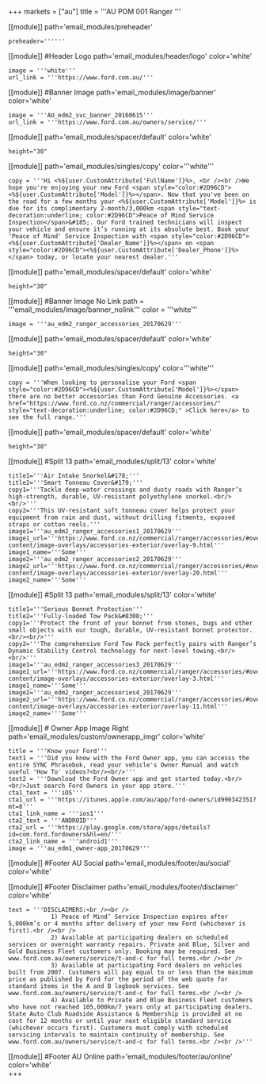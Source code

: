 +++
markets = ["au"]
title = '''AU POM 001 Ranger '''

[[module]]
path='email_modules/preheader'

	preheader=''''''
    
[[module]] #Header Logo
path='email_modules/header/logo'
color='white'

	image = '''white'''
	url_link = '''https://www.ford.com.au/'''


[[module]] #Banner Image
path='email_modules/image/banner'
color='white'

	image = '''AU_edm2_svc_banner_20160615'''
	url_link = '''https://www.ford.com.au/owners/service/'''
    
[[module]]
path='email_modules/spacer/default'
color='white'

	height="30"
    
[[module]]
path='email_modules/singles/copy'
color='''white'''

	copy = '''Hi <%${user.CustomAttribute['FullName']}%>, <br /><br />We hope you're enjoying your new Ford <span style="color:#2D96CD"><%${user.CustomAttribute['Model']}%></span>. Now that you've been on the road for a few months your <%${user.CustomAttribute['Model']}%> is due for its complimentary 2-month/3,000km <span style="text-decoration:underline; color:#2D96CD">Peace of Mind Service Inspection</span>&#185;. Our Ford trained technicians will inspect your vehicle and ensure it’s running at its absolute best. Book your 'Peace of Mind' Service Inspection with <span style="color:#2D96CD"><%${user.CustomAttribute['Dealer_Name']}%></span> on <span style="color:#2D96CD"><%${user.CustomAttribute['Dealer_Phone']}%></span> today, or locate your nearest dealer.'''

[[module]]
path='email_modules/spacer/default'
color='white'

	height="30"


[[module]] #Banner Image No Link
path = '''email_modules/image/banner_nolink'''
color = '''white'''

	image = '''au_edm2_ranger_accessories_20170629'''

[[module]]
path='email_modules/spacer/default'
color='white'

	height="30"

[[module]]
path='email_modules/singles/copy'
color='''white'''

	copy = '''When looking to personalise your Ford <span style="color:#2D96CD"><%${user.CustomAttribute['Model']}%></span> there are no better accessories than Ford Genuine Accessories. <a href="https://www.ford.co.nz/commercial/ranger/accessories/" style="text-decoration:underline; color:#2D96CD;" >Click here</a> to see the full range.'''    
    
[[module]]
path='email_modules/spacer/default'
color='white'

	height="30"

[[module]] #Split 13
path='email_modules/split/13'
color='white'

	title1='''Air Intake Snorkel&#178;'''
	title2='''Smart Tonneau Cover&#179;'''
	copy1='''Tackle deep-water crossings and dusty roads with Ranger’s high-strength, durable, UV-resistant polyethylene snorkel.<br/><br/>'''
	copy2='''This UV-resistant soft tonneau cover helps protect your equipment from rain and dust, without drilling fitments, exposed straps or cotton reels.'''
	image1='''au_edm2_ranger_accessories1_20170629''' image1_url='''https://www.ford.co.nz/commercial/ranger/accessories/#overlay/content/ford/nz/en_nz/ranger-content/image-overlays/accessories-exterior/overlay-9.html'''
    image1_name='''Some'''
    image2='''au_edm2_ranger_accessories2_20170629'''  image2_url='''https://www.ford.co.nz/commercial/ranger/accessories/#overlay/content/ford/nz/en_nz/ranger-content/image-overlays/accessories-exterior/overlay-20.html'''
    image2_name='''Some'''
    
[[module]] #Split 13
path='email_modules/split/13'
color='white'

	title1='''Serious Bonnet Protection'''
	title2='''Fully-loaded Tow Pack&#8308;'''
	copy1='''Protect the front of your bonnet from stones, bugs and other small objects with our tough, durable, UV-resistant bonnet protector.<br/><br/>'''
	copy2='''The comprehensive Ford Tow Pack perfectly pairs with Ranger’s Dynamic Stability Control technology for next-level towing.<br/><br/>'''
	image1='''au_edm2_ranger_accessories3_20170629''' image1_url='''https://www.ford.co.nz/commercial/ranger/accessories/#overlay/content/ford/nz/en_nz/ranger-content/image-overlays/accessories-exterior/overlay-3.html'''
    image1_name='''Some'''
    image2='''au_edm2_ranger_accessories4_20170629'''  image2_url='''https://www.ford.co.nz/commercial/ranger/accessories/#overlay/content/ford/nz/en_nz/ranger-content/image-overlays/accessories-exterior/overlay-11.html'''
    image2_name='''Some'''

[[module]] # Owner App Image Right
path='email_modules/custom/ownerapp_imgr'
color='white'

	title = '''Know your Ford'''
	text1 = '''Did you know with the Ford Owner app, you can accesss the entire SYNC Phrasebok, read your vehicle's Owner Manual and watch useful 'How To' videos?<br/><br/>'''
	text2 = '''Download the Ford Owner app and get started today.<br/><br/>Just search Ford Owners in your app store.'''
	cta1_text = '''iOS'''
	cta1_url = '''https://itunes.apple.com/au/app/ford-owners/id990342351?mt=8'''
	cta1_link_name = '''ios1'''
	cta2_text = '''ANDROID'''
	cta2_url = '''https://play.google.com/store/apps/details?id=com.ford.fordowners&hl=en/'''
	cta2_link_name = '''android1'''
	image = '''au_edm1_owner-app_20170629'''

[[module]] #Footer AU Social
path='email_modules/footer/au/social'
color='white'

[[module]] #Footer Disclaimer 
path='email_modules/footer/disclaimer'
color='white'

	text = '''DISCLAIMERS:<br /><br />
				1) Peace of Mind’ Service Inspection expires after 5,000km’s or 4 months after delivery of your new Ford (whichever is first).<br /><br /> 
				2) Available at participating dealers on scheduled services or overnight warranty repairs. Private and Blue, Silver and Gold Business Fleet customers only. Booking may be required. See www.ford.com.au/owners/service/t-and-c for full terms.<br /><br />
                3) Available at participating Ford dealers on vehicles built from 2007. Customers will pay equal to or less than the maximum price as published by Ford for the period of the web quote for standard items in the A and B logbook services. See www.ford.com.au/owners/service/t-and-c for full terms.<br /><br />
                4) Available to Private and Blue Business Fleet customers who have not reached 105,000km/7 years only at participating dealers. State Auto Club Roadside Assistance & Membership is provided at no cost for 12 months or until your next eligible standard service (whichever occurs first). Customers must comply with scheduled servicing intervals to maintain continuity of membership. See www.ford.com.au/owners/service/t-and-c for full terms.<br /><br />'''

[[module]] #Footer AU Online
path='email_modules/footer/au/online'
color='white'    
+++